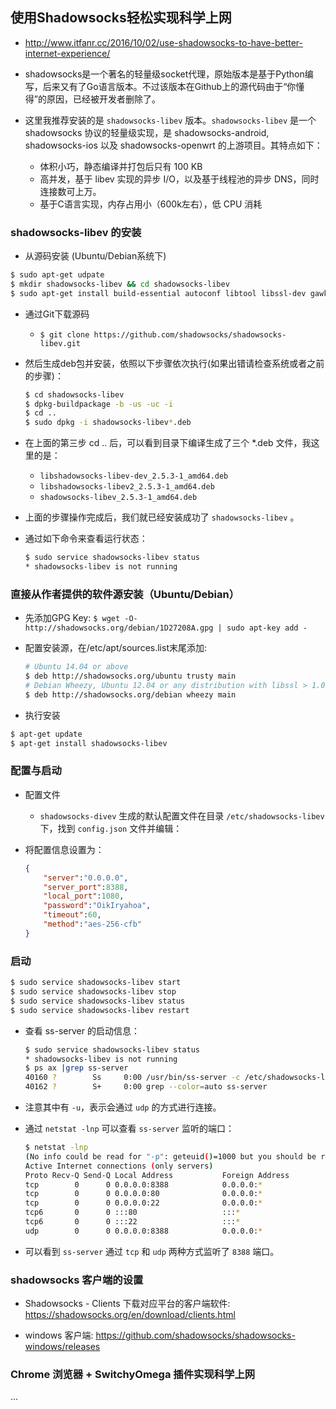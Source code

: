 ## 使用Shadowsocks轻松实现科学上网
* http://www.itfanr.cc/2016/10/02/use-shadowsocks-to-have-better-internet-experience/

* shadowsocks是一个著名的轻量级socket代理，原始版本是基于Python编写，后来又有了Go语言版本。不过该版本在Github上的源代码由于“你懂得”的原因，已经被开发者删除了。

* 这里我推荐安装的是 `shadowsocks-libev` 版本。`shadowsocks-libev` 是一个 shadowsocks 协议的轻量级实现，是 shadowsocks-android, shadowsocks-ios 以及 shadowsocks-openwrt 的上游项目。其特点如下：
    * 体积小巧，静态编译并打包后只有 100 KB
    * 高并发，基于 libev 实现的异步 I/O，以及基于线程池的异步 DNS，同时连接数可上万。
    * 基于C语言实现，内存占用小（600k左右），低 CPU 消耗


### shadowsocks-libev 的安装
* 从源码安装 (Ubuntu/Debian系统下)
```sh
$ sudo apt-get udpate
$ mkdir shadowsocks-libev && cd shadowsocks-libev
$ sudo apt-get install build-essential autoconf libtool libssl-dev gawk debhelper dh-systemd init-system-helpers pkg-config asciidoc xmlto apg libpcre3-dev
```

* 通过Git下载源码
    * `$ git clone https://github.com/shadowsocks/shadowsocks-libev.git`

* 然后生成deb包并安装，依照以下步骤依次执行(如果出错请检查系统或者之前的步骤)：
    ```sh
    $ cd shadowsocks-libev
    $ dpkg-buildpackage -b -us -uc -i
    $ cd ..
    $ sudo dpkg -i shadowsocks-libev*.deb
    ```

* 在上面的第三步 cd .. 后，可以看到目录下编译生成了三个 *.deb 文件，我这里的是：
    * `libshadowsocks-libev-dev_2.5.3-1_amd64.deb`
    * `libshadowsocks-libev2_2.5.3-1_amd64.deb`
    * `shadowsocks-libev_2.5.3-1_amd64.deb`

* 上面的步骤操作完成后，我们就已经安装成功了 `shadowsocks-libev` 。

* 通过如下命令来查看运行状态：
    ```sh
    $ sudo service shadowsocks-libev status
    * shadowsocks-libev is not running
    ```


### 直接从作者提供的软件源安装（Ubuntu/Debian）
* 先添加GPG Key: `$ wget -O- http://shadowsocks.org/debian/1D27208A.gpg | sudo apt-key add -`

* 配置安装源，在/etc/apt/sources.list末尾添加:
    ```sh
    # Ubuntu 14.04 or above
    $ deb http://shadowsocks.org/ubuntu trusty main
    # Debian Wheezy, Ubuntu 12.04 or any distribution with libssl > 1.0.1
    $ deb http://shadowsocks.org/debian wheezy main
    ```

* 执行安装
```sh
$ apt-get update
$ apt-get install shadowsocks-libev
```


### 配置与启动
* 配置文件
    * `shadowsocks-divev` 生成的默认配置文件在目录 `/etc/shadowsocks-libev` 下，找到 `config.json` 文件并编辑：

* 将配置信息设置为：
    ```json
    {
        "server":"0.0.0.0",
        "server_port":8388,
        "local_port":1080,
        "password":"OikIryahoa",
        "timeout":60,
        "method":"aes-256-cfb"
    }
    ```


### 启动
```sh
$ sudo service shadowsocks-libev start
$ sudo service shadowsocks-libev stop
$ sudo service shadowsocks-libev status
$ sudo service shadowsocks-libev restart
```

* 查看 ss-server 的启动信息：
    ```sh
    $ sudo service shadowsocks-libev status
    * shadowsocks-libev is not running
    $ ps ax |grep ss-server
    40160 ?        Ss     0:00 /usr/bin/ss-server -c /etc/shadowsocks-libev/config.json -a root -u -f /var/run/shadowsocks-libev/shadowsocks-libev.pid -u
    40162 ?        S+     0:00 grep --color=auto ss-server
    ```

* 注意其中有 `-u`，表示会通过 `udp` 的方式进行连接。

* 通过 `netstat -lnp` 可以查看 `ss-server` 监听的端口：
    ```sh
    $ netstat -lnp
    (No info could be read for "-p": geteuid()=1000 but you should be root.)
    Active Internet connections (only servers)
    Proto Recv-Q Send-Q Local Address           Foreign Address         State       PID/Program name
    tcp        0      0 0.0.0.0:8388            0.0.0.0:*               LISTEN      -                          
    tcp        0      0 0.0.0.0:80              0.0.0.0:*               LISTEN      -               
    tcp        0      0 0.0.0.0:22              0.0.0.0:*               LISTEN      -               
    tcp6       0      0 :::80                   :::*                    LISTEN      -               
    tcp6       0      0 :::22                   :::*                    LISTEN      -                        
    udp        0      0 0.0.0.0:8388            0.0.0.0:*                           -
    ```

* 可以看到 `ss-server` 通过 `tcp` 和 `udp` 两种方式监听了 `8388` 端口。



### shadowsocks 客户端的设置
* Shadowsocks - Clients 下载对应平台的客户端软件: https://shadowsocks.org/en/download/clients.html

* windows 客户端: https://github.com/shadowsocks/shadowsocks-windows/releases


### Chrome 浏览器 + SwitchyOmega 插件实现科学上网

...